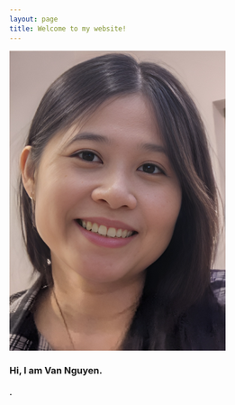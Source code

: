 ```yaml
---
layout: page
title: Welcome to my website!
---
```


![](/assets/images/Profile_pic_RESIZE2.png "")

### Hi, I am Van Nguyen.
#### .
